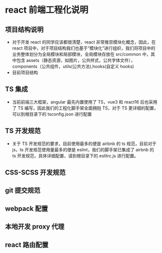 # react 前端工程化说明

## 项目结构说明

- 对于开发 react 的同学应该都很清楚，react 非常推崇模块化概念，因此，在 react 项目中，对于项目结构我们也基于“模块化”进行组织，我们将项目中的业务整体划分为全局模块和局部模块，全局模块存放在 src/common 中，其中包含 assets（静态资源，如图片，公共样式，公共字体文件），components（公共组件，utils(公共方法),hooks(自定义 hooks)
- 目前项目结构

## TS 集成

- 当前前端三大框架，angular 最先内置使用了 TS，vue3 和 react16 后也采用了 TS 编写，因此我们的工程化脚手架全面拥抱 TS，对于 TS 更详细的配置，可以到根目录下的 tsconfig.json 进行配置

## TS 开发规范

- 关于 TS 开发规范的要求，目前使用最多的便是 airbnb 的 ts 规范，目前对于 js，ts 开发规范使用量最多的便是 eslint，我们的脚手架已集成了 airbnb 的 ts 开发规范，具体详细配置，请到根目录下的 eslitrc.js 进行配置。

## CSS-SCSS 开发规范

## git 提交规范

## webpack 配置

## 本地开发 proxy 代理

## react 路由配置
